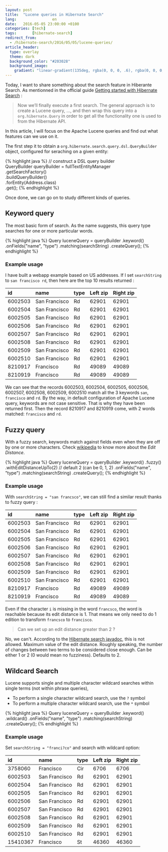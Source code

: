 ```yaml
---
layout: post
title:  "Lucene queries in Hibernate Search"
lang:                en
date:   2016-05-05 23:00:00 +0100
categories: [tech]
tags:       [hibernate-search]
redirect_from:
  - /hibernate-search/2016/05/05/lucene-queries/
article_header:
  type: overlay
  theme: dark
  background_color: "#203028"
  background_image:
    gradient: "linear-gradient(135deg, rgba(0, 0, 0, .6), rgba(0, 0, 0, .4))"
---
```


Today, I want to share something about the search feature in Hiberante Search.
As mentionned in the official guide 
[Getting started with Hibernate Search][hsearch-1] :

>Now we’ll finally execute a first search. The general approach is to create a 
Lucene query, ..., and then wrap this query into a `org.hibernate.Query` in 
order to get all the functionality one is used to from the Hibernate API. 

In this article, I will focus on the Apache Lucene queries and find out what 
features can we use on it.

<!--more-->

The first step it to obtain a `org.hibernate.search.query.dsl.QueryBuilder`
object, configured for seraching on a given entity:

{% highlight java %}
// construct a DSL query builder                                                
QueryBuilder queryBuilder = fullTextEntityManager                               
    .getSearchFactory()                                                         
    .buildQueryBuilder()                                                        
    .forEntity(Address.class)                                                   
    .get();
{% endhighlight %}

Once done, we can go on to study different kinds of queries.


## Keyword query

The most basic form of search. As the name suggests, this query type searches
for one or more particular words.

{% highlight java %}
Query luceneQuery = queryBuilder
    .keyword()
    .onFields("name", "type")
    .matching(searchString)
    .createQuery();
{% endhighlight %}


### Example usage

I have built a webapp example based on US addresses. If I set `searchString` to
`san francisco rd`, then here are the top 10 results returned :

id | name | type | Left zip | Right zip
:--- | :--- | --- | --- | ---
6002503 | San Francisco | Rd | 62901 | 62901
6002504 | San Francisco | Rd | 62901 | 62901
6002505 | San Francisco | Rd | 62901 | 62901
6002506 | San Francisco | Rd | 62901 | 62901
6002507 | San Francisco | Rd | 62901 | 62901
6002508 | San Francisco | Rd | 62901 | 62901
6002509 | San Francisco | Rd | 62901 | 62901
6002510 | San Francisco | Rd | 62901 | 62901
8210917 | Francisco | Rd | 49089 | 49089
8210919	| Francisco | Rd | 49089 | 49089

We can see that the records 6002503, 6002504, 6002505, 6002506, 6002507, 
6002508, 6002509, 6002510 match all the 3 keywords `san`, `francisco` and `rd`.
By the way, in default configuration of Apache Lucene query, keywords are not
case sensitive. That is why they have been returned first. Then the record
8210917 and 8210919 come, with 2 words matched: `francisco` and `rd`. 


## Fuzzy query

With a fuzzy search, keywords match against fields even when they are off by 
one or more characters. Check [wikipedia][wiki-ed] to know more about the 
_Edit Distance_.

{% highlight java %}
Query luceneQuery = queryBuilder
    .keyword()
    .fuzzy()
    .withEditDistanceUpTo(2)   // default 2 (can be 0, 1, 2)
    .onFields("name", "type")
    .matching(searchString)
    .createQuery();
{% endhighlight %}


### Example usage

With `searchString = "san francsco"`, we can still find a similar result thanks
to fuzzy query :

id | name | type | Left zip | Right zip
:--- | :--- | --- | --- | ---
6002503 | San Francisco | Rd | 62901 | 62901
6002504 | San Francisco | Rd | 62901 | 62901
6002505 | San Francisco | Rd | 62901 | 62901
6002506 | San Francisco | Rd | 62901 | 62901
6002507 | San Francisco | Rd | 62901 | 62901
6002508 | San Francisco | Rd | 62901 | 62901
6002509 | San Francisco | Rd | 62901 | 62901
6002510 | San Francisco | Rd | 62901 | 62901
8210917 | Francisco | Rd | 49089 | 49089
8210919 | Francisco | Rd | 49089 | 49089 

Even if the character `i` is missing in the word `francsco`, the word is
reachable because its edit distance is 1. That means we only need to do 1
edition to transform `francsco` to `francisco`.

> Can we set up an edit distance greater than 2 ?

No, we can't. According to the [Hibernate search javadoc][hsearch-2], this is 
not allowed. Maximum value of the edit distance. Roughly speaking, the number 
of changes between two terms to be considered close enough. Can be either 1 or 
2 (0 would mean no fuzziness). Defaults to 2.


## Wildcard Search

Lucene supports single and multiple character wildcard searches within single 
terms (not within phrase queries), 

* To perform a single character wildcard search, use the `?` symbol
* To perform a multiple character wildcard search, use the `*` symbol

{% highlight java %}
Query luceneQuery = queryBuilder
    .keyword()
    .wildcard()
    .onFields("name", "type")
    .matching(searchString)
    .createQuery();
{% endhighlight %}


### Example usage

Set `searchString = "franci?co"` and search with wildcard option:

id | name | type | Left zip | Right zip
:--- | :--- | --- | --- | ---
3758060	| Francisco | Cir | 6706 | 6706
6002503	| San Francisco | Rd | 62901 | 62901
6002504	| San Francisco	| Rd | 62901 | 62901
6002505	| San Francisco | Rd | 62901 | 62901
6002506	| San Francisco | Rd | 62901 | 62901
6002507	| San Francisco | Rd | 62901 | 62901
6002508	| San Francisco | Rd | 62901 | 62901
6002509	| San Francisco | Rd | 62901 | 62901
6002510	| San Francisco | Rd | 62901 | 62901
15410367 | Francisco | St | 46360 | 46360


[wiki-ed]: https://en.wikipedia.org/wiki/Edit_distance
[hsearch-1]: http://hibernate.org/search/documentation/getting-started
[hsearch-2]: https://docs.jboss.org/hibernate/search/5.0/api/org/hibernate/search/query/dsl/FuzzyContext.html#withEditDistanceUpTo(int)
